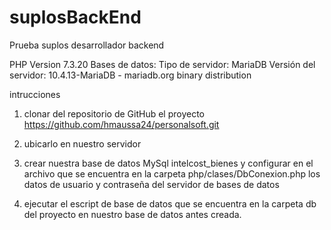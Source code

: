 # suplosBackEnd
Prueba suplos desarrollador backend

PHP Version 7.3.20
Bases de datos:
    Tipo de servidor: MariaDB
    Versión del servidor: 10.4.13-MariaDB - mariadb.org binary distribution


intrucciones

1. clonar del repositorio de GitHub el proyecto https://github.com/hmaussa24/personalsoft.git

2. ubicarlo en nuestro servidor 

3. crear nuestra base de datos MySql  intelcost_bienes y configurar en el archivo que se encuentra en la carpeta php/clases/DbConexion.php los datos de usuario y contraseña del servidor de bases de datos

4. ejecutar el escript de base de datos que se encuentra en la carpeta db del proyecto en nuestro base de datos antes creada.
